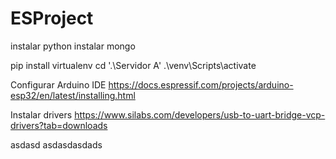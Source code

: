# ESProject
instalar python
instalar mongo

pip install virtualenv
cd '.\Servidor A\'
.\venv\Scripts\activate

Configurar Arduino IDE
https://docs.espressif.com/projects/arduino-esp32/en/latest/installing.html

Instalar drivers
https://www.silabs.com/developers/usb-to-uart-bridge-vcp-drivers?tab=downloads

asdasd
asdasdasdads
